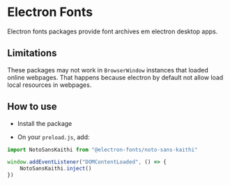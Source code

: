 # Electron Fonts

Electron fonts packages provide font archives em electron desktop apps.

## Limitations

These packages may not work in `BrowserWindow` instances that loaded online webpages. That happens because electron by default not allow load local resources in webpages.

## How to use

* Install the package

* On your `preload.js`, add:

```ts
import NotoSansKaithi from "@electron-fonts/noto-sans-kaithi"

window.addEventListener("DOMContentLoaded", () => {
    NotoSansKaithi.inject()
})
```